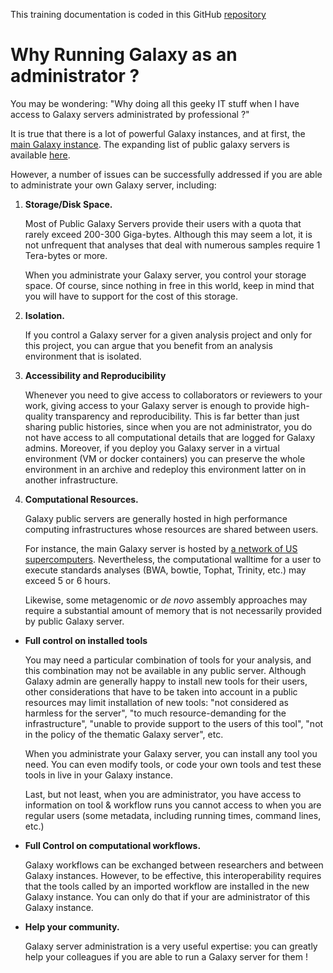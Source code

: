 This training documentation is coded in this GitHub
[repository](https://github.com/ARTbio/Run-Galaxy)

# Why Running Galaxy as an administrator ?

You may be wondering: "Why doing all this geeky IT stuff when I have access to Galaxy
servers administrated by professional ?"

It is true that there is a lot of powerful Galaxy instances, and at first, 
the [main Galaxy instance](https://usegalaxy.org/). The expanding list of
public galaxy servers is available [here](https://galaxyproject.org/public-galaxy-servers/).

However, a number of issues can be successfully addressed
if you are able to administrate your own Galaxy server, including:

1. **Storage/Disk Space.**
    
    Most of Public Galaxy Servers provide their users with a quota that rarely exceed 200-300
    Giga-bytes. Although this may seem a lot, it is not unfrequent that analyses that deal with
    numerous samples require 1 Tera-bytes or more.
    
    When you administrate your Galaxy server, you control your storage space. Of course,
    since nothing in free in this world, keep in mind that you will have to support for the
    cost of this storage.
    
2. **Isolation.**
    
    If you control a Galaxy server for a given analysis project and only for this project,
    you can argue that you benefit from an analysis environment that is isolated.
    
3. **Accessibility and Reproducibility**
    
    Whenever you need to give access to collaborators or reviewers to your work, giving access
    to your Galaxy server is enough to provide high-quality transparency and reproducibility.
    This is far better than just sharing public histories, since when you are not administrator,
    you do not have access to all computational details that are logged for Galaxy admins.
    Moreover, if you deploy you Galaxy server in a virtual environment (VM or docker containers)
    you can preserve the whole environment in an archive and redeploy this environment latter
    on in another infrastructure.
    
4. **Computational Resources.**
    
    Galaxy public servers are generally hosted in high performance computing
    infrastructures whose resources are shared between users.
    
    For instance, the main Galaxy server is hosted by
    [a network of US supercomputers](https://galaxyproject.org/main/). Nevertheless, the
    computational walltime for a user to execute standards analyses (BWA, bowtie, Tophat,
    Trinity, etc.) may exceed 5 or 6 hours.
    
    Likewise, some metagenomic or *de novo* assembly approaches may require a substantial
    amount of memory that is not necessarily provided by public Galaxy server.
    
- **Full control on installed tools**
    
    You may need a particular combination of tools for your analysis, and this combination
    may not be available in any public server. Although Galaxy admin are generally happy to
    install new tools for their users, other considerations that have to be taken into account
    in a public resources may limit installation of new tools: "not considered as harmless for
    the server", "to much resource-demanding for the infrastructure", "unable to provide support
    to the users of this tool", "not in the policy of the thematic Galaxy server", etc.
    
    When you administrate your Galaxy server, you can install any tool you need.
    You can even modify tools, or code your own tools and test these tools in live in your
    Galaxy instance.
    
    Last, but not least, when you are administrator, you have access to information on tool
    & workflow runs you cannot access to when you are regular users (some metadata, including
    running times, command lines, etc.)
    
- **Full Control on computational workflows.**
    
    Galaxy workflows can be exchanged between researchers and between Galaxy instances.
    However, to be effective, this interoperability requires that the tools called by an
    imported workflow are installed in the new Galaxy instance.
    You can only do that if your are administrator of this Galaxy instance.

    
- **Help your community.**
    
    Galaxy server administration is a very useful expertise: you can greatly
    help your colleagues if you are able to run a Galaxy server for them !
